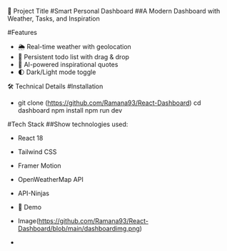 📌 Project Title
#Smart Personal Dashboard
 ##A Modern Dashboard with Weather, Tasks, and Inspiration

#Features
- 🌦️ Real-time weather with geolocation
- 📝 Persistent todo list with drag & drop
- 💬 AI-powered inspirational quotes
- 🌓 Dark/Light mode toggle

🛠️ Technical Details
#Installation
- git clone (https://github.com/Ramana93/React-Dashboard)
cd dashboard
npm install
npm run dev


#Tech Stack
 ##Show technologies used:
- React 18
- Tailwind CSS
- Framer Motion
- OpenWeatherMap API
- API-Ninjas

- 🎨 Demo
- Image(https://github.com/Ramana93/React-Dashboard/blob/main/dashboardimg.png)

- 
